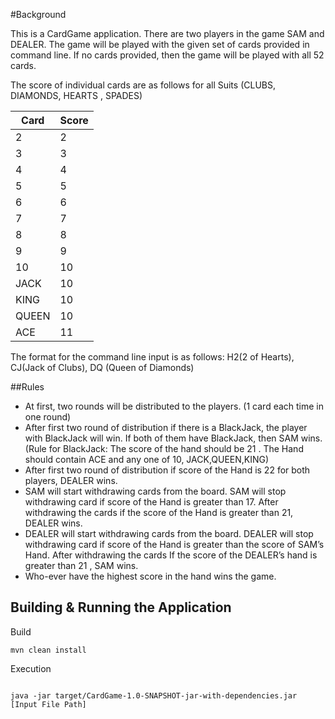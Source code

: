 #Background

This is a CardGame application. There are two players in the game SAM and DEALER. The game will be played with the given set of cards provided in command line. If no cards provided, then the game will be played with all 52 cards.

The score of individual cards are as follows for all Suits (CLUBS, DIAMONDS, HEARTS , SPADES)


| Card | Score |
|----------|-------|
| 2        | 2     |
| 3        | 3     |
| 4        | 4     |
| 5        | 5     |
| 6        | 6     |
| 7        | 7     |
| 8        | 8     |
| 9        | 9     |
| 10       | 10    |
| JACK     | 10    |
| KING     | 10    |
| QUEEN    | 10    |
| ACE      | 11    |

The format for the command line input is as follows: H2(2 of Hearts), CJ(Jack of Clubs), DQ (Queen of Diamonds)

##Rules

- At first, two rounds will be distributed to the players. (1 card each time in one round)
- After first two round of distribution if there is a BlackJack, the player with BlackJack will win. If both of them have BlackJack, then SAM wins. (Rule for BlackJack:  The score of the hand should be 21 . The Hand should contain ACE and any one of 10, JACK,QUEEN,KING)
- After first two round of distribution if score of the Hand is 22 for both players, DEALER wins.
- SAM will start withdrawing cards from the board. SAM will stop withdrawing card if score of the Hand is greater than 17. After withdrawing the cards if the score of the Hand is greater than 21, DEALER wins.
- DEALER will start withdrawing cards from the board. DEALER will stop withdrawing card if score of the Hand is greater than the score of SAM’s Hand. After withdrawing the cards If the score of the DEALER’s hand is greater than 21 , SAM wins.
- Who-ever have the highest score in the hand wins the game.


Building & Running the Application  
---------------

Build
 
```
mvn clean install

```

Execution 

 
```
 
java -jar target/CardGame-1.0-SNAPSHOT-jar-with-dependencies.jar [Input File Path]

```


